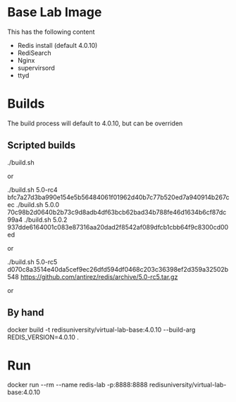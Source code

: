 # Base Lab Image
This has the following content
- Redis install (default 4.0.10)
- RediSearch
- Nginx
- supervirsord
- ttyd

# Builds
The build process will default to 4.0.10, but can be overriden
## Scripted builds
./build.sh


or

./build.sh 5.0-rc4 bfc7a27d3ba990e154e5b56484061f01962d40b7c77b520ed7a940914b267cec
./build.sh 5.0.0 70c98b2d0640b2b73c9d8adb4df63bcb62bad34b788fe46d1634b6cf87dc99a4
./build.sh 5.0.2 937dde6164001c083e87316aa20dad2f8542af089dfcb1cbb64f9c8300cd00ed

or

./build.sh 5.0-rc5 d070c8a3514e40da5cef9ec26dfd594df0468c203c36398ef2d359a32502b548 https://github.com/antirez/redis/archive/5.0-rc5.tar.gz

or


## By hand
docker build -t redisuniversity/virtual-lab-base:4.0.10 --build-arg REDIS_VERSION=4.0.10 .

# Run
docker run --rm --name redis-lab -p:8888:8888 redisuniversity/virtual-lab-base:4.0.10
